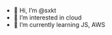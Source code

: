 - 👋 Hi, I’m @sxkt
- 👀 I’m interested in cloud
- 🌱 I’m currently learning JS, AWS

<!---
sxkt/sxkt is a ✨ special ✨ repository because its `README.md` (this file) appears on your GitHub profile.
You can click the Preview link to take a look at your changes.
--->
